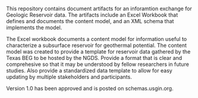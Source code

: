 This repository contains document artifacts for an inforamtion exchange for Geologic Reservoir data. The artifacts include an Excel Workbook that defines and documents the content model, and an XML schema that implements the model.

The Excel workbook documents a content model for information useful to characterize a subsurface reservoir for geothermal potential. The content model was created to provide a template for reservoir data gathered by the Texas BEG to be hosted by the NGDS. Provide a format that is clear and comprehesive so that it may be understood by fellow researchers in future studies. Also provide a standardized data template to allow for easy updating by multiple stakeholders and participants.

Version 1.0 has been approved and is posted on schemas.usgin.org.
